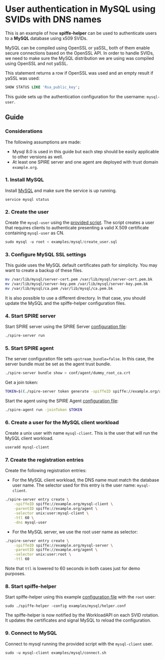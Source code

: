 # User authentication in MySQL using SVIDs with DNS names

This is an example of how **spiffe-helper** can be used to authenticate users to a **MySQL** database using x509 SVIDs.

MySQL can be compiled using OpenSSL or yaSSL, both of them enable secure connections based on the OpenSSL API.
In order to handle SVIDs, we need to make sure the MySQL distribution we are using was compiled using OpenSSL and not yaSSL.

This statement returns a row if OpenSSL was used and an empty result if yaSSL was used:

```sql
SHOW STATUS LIKE 'Rsa_public_key';
```

This guide sets up the authentication configuration for the username: `mysql-user`.

## Guide

### Considerations
The following assumptions are made:
+ Mysql 8.0 is used in this guide but each step should be easily applicable to other versions as well.
+ At least one SPIRE server and one agent are deployed with trust domain `example.org`.

### 1. Install MySQL
Install [MySQL](https://dev.mysql.com/doc/mysql-installation-excerpt/8.0/en/) and make sure the service is up running.
```
service mysql status
```

### 2. Create the user
Create the `mysql-user` using the [provided script](create_user.sql).
The script creates a user that requires clients to authenticate presenting a valid X.509 certificate containing `mysql-user` as CN.
```sql
sudo mysql -u root < examples/mysql/create_user.sql
```

### 3. Configure MySQL SSL settings
This guide uses the MySQL default certificates path for simplicity. You may want to create a backup of these files.

```bash
mv /var/lib/mysql/server-cert.pem /var/lib/mysql/server-cert.pem.bk
mv /var/lib/mysql/server-key.pem /var/lib/mysql/server-key.pem.bk
mv /var/lib/mysql/ca.pem /var/lib/mysql/ca.pem.bk
```

It is also possible to use a different directory. In that case, you should update the MySQL and the spiffe-helper configuration files.

### 4. Start SPIRE server
Start SPIRE server using the SPIRE Server [configuration file](./spire-server.conf):
```bash
./spire-server run
```

### 5. Start SPIRE agent
The server configuration file sets `upstream_bundle=false`. In this case,
the server bundle must be set as the agent trust bundle.

```bash
./spire-server bundle show > conf/agent/dummy_root_ca.crt
```

Get a join token:

```bash
TOKEN=$((./spire-server token generate -spiffeID spiffe://example.org/agent)| awk '{print $2}')
```

Start the agent using the SPIRE Agent [configuration file](./spire-agent.conf):
```bash
./spire-agent run -joinToken $TOKEN
```

### 6. Create a user for the MySQL client workload
Create a unix user with name `mysql-client`. This is the user that will run the MySQL client workload.
```bash
useradd mysql-client
```

### 7. Create the registration entries
Create the following registration entries:

+ For the MySQL client workload, the DNS name must match the database user name. The selector used for this entry is the user name: `mysql-client`.
```bash
./spire-server entry create \
    -spiffeID spiffe://example.org/mysql-client \
    -parentID spiffe://example.org/agent \
    -selector unix:user:mysql-client \
    -ttl 60 \
    -dns mysql-user
```

+ For the MySQL server, we use the root user name as selector:
```bash
./spire-server entry create \
    -spiffeID spiffe://example.org/mysql-server \
    -parentID spiffe://example.org/agent \
    -selector unix:user:root \
    -ttl 60
```

Note that `ttl` is lowered to 60 seconds in both cases just for demo purposes.


### 8. Start spiffe-helper
Start spiffe-helper using this example [configuration file](examples/mysql/helper.conf) with the `root` user:

```
sudo ./spiffe-helper -config examples/mysql/helper.conf
```

The spiffe-helper is now notified by the WorkloadAPI on each SVID rotation. It updates the certificates and signal MySQL to reload the configuration.

### 9. Connect to MySQL
Connect to mysql running the provided script with the `mysql-client` user.
```
sudo -u mysql-client examples/mysql/connect.sh
```
